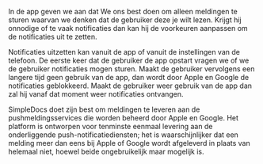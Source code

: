 In de app geven we aan dat We ons best doen om alleen meldingen te sturen waarvan we denken dat de gebruiker deze je wilt
lezen. Krijgt hij onnodige of te vaak notificaties dan kan hij de voorkeuren aanpassen om de notificaties uit te zetten.

Notificaties uitzetten kan vanuit de app of vanuit de instellingen van de telefoon. De eerste keer dat de gebruiker de 
app opstart vragen we of we de gebruiker notificaties mogen sturen. Maakt de gebruiker vervolgens een langere tijd geen
gebruik van de app, dan wordt door Apple en Google de notificaties geblokkeerd. Maakt de gebruiker weer gebruik van de app 
dan zal hij vanaf dat moment weer notificaties ontvangen.

SimpleDocs doet zijn best om meldingen te leveren aan de pushmeldingsservices die worden beheerd door Apple en Google.
Het platform is ontworpen voor tenminste eenmaal levering aan de onderliggende push-notificatiediensten;
het is waarschijnlijker dat een melding meer dan eens bij Apple of Google wordt afgeleverd in plaats van helemaal niet,
hoewel beide ongebruikelijk maar mogelijk is.